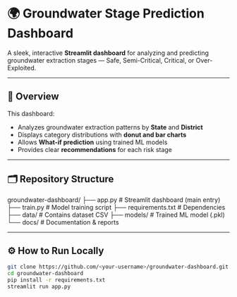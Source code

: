 # 🌍 Groundwater Stage Prediction Dashboard

A sleek, interactive **Streamlit dashboard** for analyzing and predicting groundwater extraction stages — Safe, Semi-Critical, Critical, or Over-Exploited.

---

## 🧠 Overview

This dashboard:
- Analyzes groundwater extraction patterns by **State** and **District**
- Displays category distributions with **donut and bar charts**
- Allows **What-if prediction** using trained ML models
- Provides clear **recommendations** for each risk stage

---

## 🗂️ Repository Structure

groundwater-dashboard/
├── app.py # Streamlit dashboard (main entry)
├── train.py # Model training script
├── requirements.txt # Dependencies
├── data/ # Contains dataset CSV
├── models/ # Trained ML model (.pkl)
└── docs/ # Documentation & reports


---

## ⚙️ How to Run Locally

```bash
git clone https://github.com/<your-username>/groundwater-dashboard.git
cd groundwater-dashboard
pip install -r requirements.txt
streamlit run app.py
